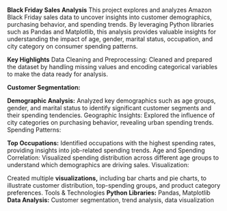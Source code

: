**Black Friday Sales Analysis**
This project explores and analyzes Amazon Black Friday sales data to uncover insights into customer demographics, purchasing behavior, and spending trends. By leveraging Python libraries such as Pandas and Matplotlib, this analysis provides valuable insights for understanding the impact of age, gender, marital status, occupation, and city category on consumer spending patterns.

**Key Highlights**
Data Cleaning and Preprocessing: Cleaned and prepared the dataset by handling missing values and encoding categorical variables to make the data ready for analysis.

**Customer Segmentation:**

**Demographic Analysis:** Analyzed key demographics such as age groups, gender, and marital status to identify significant customer segments and their spending tendencies.
Geographic Insights: Explored the influence of city categories on purchasing behavior, revealing urban spending trends.
Spending Patterns:

**Top Occupations:** Identified occupations with the highest spending rates, providing insights into job-related spending trends.
Age and Spending Correlation: Visualized spending distribution across different age groups to understand which demographics are driving sales.
Visualization:

Created multiple **visualizations,** including bar charts and pie charts, to illustrate customer distribution, top-spending groups, and product category preferences.
Tools & Technologies
**Python Libraries:** Pandas, Matplotlib
**Data Analysis:** Customer segmentation, trend analysis, data visualization
